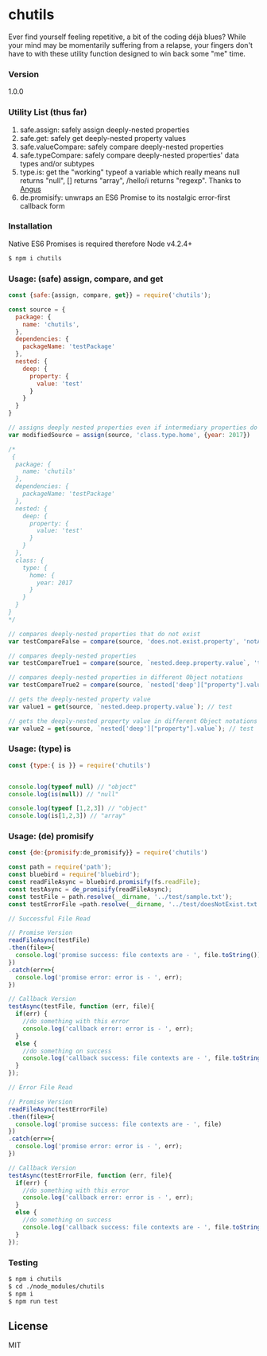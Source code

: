 # chutils
Ever find yourself feeling repetitive, a bit of the coding déjà blues? While your mind may be momentarily suffering from a relapse, your fingers don't have to with these utility function designed to win back some "me" time.
 
### Version
1.0.0

### Utility List (thus far)
1. safe.assign: safely assign deeply-nested properties
2. safe.get: safely get deeply-nested property values
3. safe.valueCompare: safely compare deeply-nested properties
4. safe.typeCompare: safely compare deeply-nested properties' data types and/or subtypes 
5. type.is: get the "working" typeof a variable which really means null returns "null", [] returns "array", /hello/i returns "regexp". Thanks to [Angus](https://javascriptweblog.wordpress.com/2011/08/08/fixing-the-javascript-typeof-operator/)
6. de.promisify: unwraps an ES6 Promise to its nostalgic error-first callback form

### Installation
Native ES6 Promises is required therefore Node v4.2.4+
```sh
$ npm i chutils
```
### Usage: (safe) assign, compare, and get
```javascript
const {safe:{assign, compare, get}} = require('chutils');

const source = {
  package: {
    name: 'chutils',
  },
  dependencies: {
    packageName: 'testPackage'
  },
  nested: {
    deep: {
      property: {
        value: 'test'
      }
    }
  }
}

// assigns deeply nested properties even if intermediary properties do not exist
var modifiedSource = assign(source, 'class.type.home', {year: 2017})

/*
 {
  package: {
    name: 'chutils'
  },
  dependencies: {
    packageName: 'testPackage'
  },
  nested: {
    deep: {
      property: {
        value: 'test'
      }
    }
  },
  class: {
    type: {
      home: {
        year: 2017
      }
    }
  }
}
*/

// compares deeply-nested properties that do not exist
var testCompareFalse = compare(source, 'does.not.exist.property', 'notAProp') // false

// compares deeply-nested properties
var testCompareTrue1 = compare(source, `nested.deep.property.value`, 'test'); // true

// compares deeply-nested properties in different Object notations
var testCompareTrue2 = compare(source, `nested['deep']["property"].value`, 'test'); // true

// gets the deeply-nested property value
var value1 = get(source, `nested.deep.property.value`); // test

// gets the deeply-nested property value in different Object notations
var value2 = get(source, `nested['deep']["property"].value`); // test

```

### Usage: (type) is
```javascript
const {type:{ is }} = require('chutils')


console.log(typeof null) // "object"
console.log(is(null)) // "null"

console.log(typeof [1,2,3]) // "object"
console.log(is[1,2,3]) // "array"

```

### Usage: (de) promisify
```javascript
const {de:{promisify:de_promisify}} = require('chutils')

const path = require('path');
const bluebird = require('bluebird');
const readFileAsync = bluebird.promisify(fs.readFile);
const testAsync = de_promisify(readFileAsync);
const testFile = path.resolve(__dirname, '../test/sample.txt');
const testErrorFile =path.resolve(__dirname, '../test/doesNotExist.txt');

// Successful File Read

// Promise Version
readFileAsync(testFile)
.then(file=>{
  console.log('promise success: file contexts are - ', file.toString());
})
.catch(err=>{
  console.log('promise error: error is - ', err);
})

// Callback Version
testAsync(testFile, function (err, file){
  if(err) {
    //do something with this error
    console.log('callback error: error is - ', err);
  }
  else {
    //do something on success
    console.log('callback success: file contexts are - ', file.toString());
  }
});

// Error File Read

// Promise Version
readFileAsync(testErrorFile)
.then(file=>{
  console.log('promise success: file contexts are - ', file)
})
.catch(err=>{
  console.log('promise error: error is - ', err);
})

// Callback Version
testAsync(testErrorFile, function (err, file){
  if(err) {
    //do something with this error
    console.log('callback error: error is - ', err);
  }
  else {
    //do something on success
    console.log('callback success: file contexts are - ', file.toString())
  }
});
```

### Testing
```sh
$ npm i chutils
$ cd ./node_modules/chutils
$ npm i
$ npm run test
```

License
----

MIT